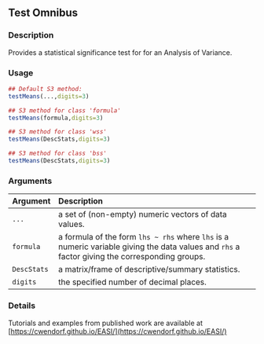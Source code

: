 ## Test Omnibus

### Description

Provides a statistical significance test for for an Analysis of Variance.

### Usage

```r
## Default S3 method:
testMeans(...,digits=3)

## S3 method for class 'formula'
testMeans(formula,digits=3)

## S3 method for class 'wss'
testMeans(DescStats,digits=3)

## S3 method for class 'bss'
testMeans(DescStats,digits=3) 
```

### Arguments

Argument | Description
:-- | :--
```...``` | a set of (non-empty) numeric vectors of data values.
```formula``` | a formula of the form `lhs ~ rhs` where `lhs` is a numeric variable giving the data values and `rhs` a factor giving the corresponding groups.
```DescStats``` | a matrix/frame of descriptive/summary statistics.
```digits``` | the specified number of decimal places.

### Details

Tutorials and examples from published work are available at [https://cwendorf.github.io/EASI/](https://cwendorf.github.io/EASI/) 
